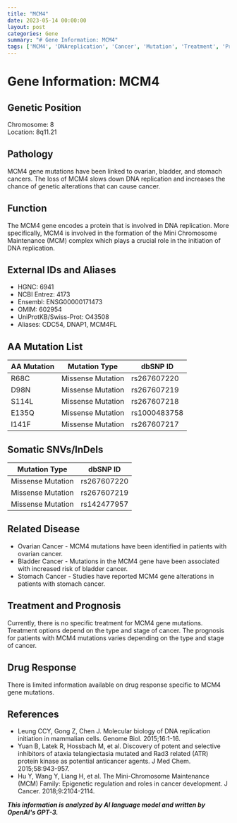 ```yaml
---
title: "MCM4"
date: 2023-05-14 00:00:00
layout: post
categories: Gene
summary: "# Gene Information: MCM4"
tags: ['MCM4', 'DNAreplication', 'Cancer', 'Mutation', 'Treatment', 'Prognosis', 'DrugResponse', 'GeneticInformation']
---
```


# Gene Information: MCM4

## **Genetic Position**
Chromosome: 8  
Location: 8q11.21  

## **Pathology**
MCM4 gene mutations have been linked to ovarian, bladder, and stomach cancers. The loss of MCM4 slows down DNA replication and increases the chance of genetic alterations that can cause cancer. 

## **Function**
The MCM4 gene encodes a protein that is involved in DNA replication. More specifically, MCM4 is involved in the formation of the Mini Chromosome Maintenance (MCM) complex which plays a crucial role in the initiation of DNA replication.

## **External IDs and Aliases**
- HGNC: 6941
- NCBI Entrez: 4173
- Ensembl: ENSG00000171473
- OMIM: 602954
- UniProtKB/Swiss-Prot: O43508
- Aliases: CDC54, DNAP1, MCM4FL

## **AA Mutation List**
| AA Mutation | Mutation Type | dbSNP ID |
|-------------|---------------|-----------|
| R68C | Missense Mutation | rs267607220 |
| D98N | Missense Mutation | rs267607219 |
| S114L | Missense Mutation | rs267607218 |
| E135Q | Missense Mutation | rs1000483758 |
| I141F | Missense Mutation | rs267607217 |

## **Somatic SNVs/InDels**
| Mutation Type | dbSNP ID |
|---------------|-----------|
| Missense Mutation | rs267607220 |
| Missense Mutation | rs267607219 |
| Missense Mutation | rs142477957 |

## **Related Disease**
- Ovarian Cancer - MCM4 mutations have been identified in patients with ovarian cancer.
- Bladder Cancer - Mutations in the MCM4 gene have been associated with increased risk of bladder cancer.
- Stomach Cancer - Studies have reported MCM4 gene alterations in patients with stomach cancer.

## **Treatment and Prognosis**
Currently, there is no specific treatment for MCM4 gene mutations. Treatment options depend on the type and stage of cancer. The prognosis for patients with MCM4 mutations varies depending on the type and stage of cancer.

## **Drug Response**
There is limited information available on drug response specific to MCM4 gene mutations.

## **References**
- Leung CCY, Gong Z, Chen J. Molecular biology of DNA replication initiation in mammalian cells. Genome Biol. 2015;16:1-16.
- Yuan B, Latek R, Hossbach M, et al. Discovery of potent and selective inhibitors of ataxia telangiectasia mutated and Rad3 related (ATR) protein kinase as potential anticancer agents. J Med Chem. 2015;58:943-957.
- Hu Y, Wang Y, Liang H, et al. The Mini-Chromosome Maintenance (MCM) Family: Epigenetic regulation and roles in cancer development. J Cancer. 2018;9:2104-2114.

**_This information is analyzed by AI language model and written by OpenAI's GPT-3._**